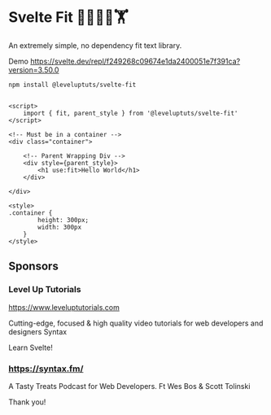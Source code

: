 # Svelte Fit 🏃‍♂️🏃‍♀️🏋️

An extremely simple, no dependency fit text library.

Demo
https://svelte.dev/repl/f249268c09674e1da2400051e7f391ca?version=3.50.0

`npm install @leveluptuts/svelte-fit`

```

<script>
	import { fit, parent_style } from '@leveluptuts/svelte-fit'
</script>

<!-- Must be in a container -->
<div class="container">

	<!-- Parent Wrapping Div -->
	<div style={parent_style}>
		<h1 use:fit>Hello World</h1>
	</div>

</div>

<style>
.container {
		height: 300px;
		width: 300px
	}
</style>

```

## Sponsors

### Level Up Tutorials

https://www.leveluptutorials.com

Cutting-edge, focused & high quality video tutorials for web developers and designers
Syntax

Learn Svelte!

### https://syntax.fm/

A Tasty Treats Podcast for Web Developers. Ft Wes Bos & Scott Tolinski

Thank you!
